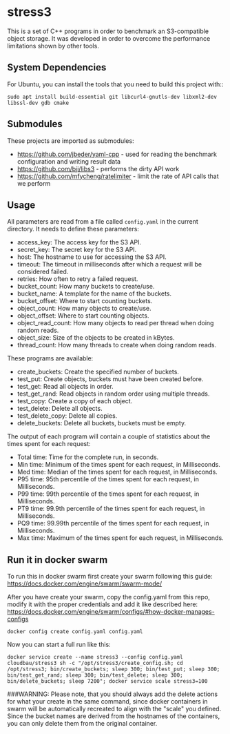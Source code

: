 stress3
=======

This is a set of C++ programs in order to benchmark an S3-compatible object storage.
It was developed in order to overcome the performance limitations shown by other tools.

System Dependencies
-------------------

For Ubuntu, you can install the tools that you need to build this project with::

    sudo apt install build-essential git libcurl4-gnutls-dev libxml2-dev libssl-dev gdb cmake

Submodules
----------

These projects are imported as submodules:

- https://github.com/jbeder/yaml-cpp - used for reading the benchmark configuration and writing result data
- https://github.com/bji/libs3 - performs the dirty API work
- https://github.com/mfycheng/ratelimiter - limit the rate of API calls that we perform



Usage
-----

All parameters are read from a file called ```config.yaml``` in the current directory. It needs to define these parameters:

- access_key: The access key for the S3 API.
- secret_key: The secret key for the S3 API.
- host: The hostname to use for accessing the S3 API.
- timeout: The timeout in milliseconds after which a request will be considered failed.
- retries: How often to retry a failed request.
- bucket_count: How many buckets to create/use.
- bucket_name: A template for the name of the buckets.
- bucket_offset: Where to start counting buckets.
- object_count: How many objects to create/use.
- object_offset: Where to start counting objects.
- object_read_count: How many objects to read per thread when doing random reads.
- object_size: Size of the objects to be created in kBytes.
- thread_count: How many threads to create when doing random reads.

These programs are available:

- create_buckets: Create the specified number of buckets.
- test_put: Create objects, buckets must have been created before.
- test_get: Read all objects in order.
- test_get_rand: Read objects in random order using multiple threads.
- test_copy: Create a copy of each object.
- test_delete: Delete all objects.
- test_delete_copy: Delete all copies.
- delete_buckets: Delete all buckets, buckets must be empty.

The output of each program will contain a couple of statistics about the times spent for each request:

- Total time: Time for the complete run, in seconds.
- Min time: Minimum of the times spent for each request, in Milliseconds.
- Med time: Median of the times spent for each request, in Milliseconds.
- P95 time: 95th percentile of the times spent for each request, in Milliseconds.
- P99 time: 99th percentile of the times spent for each request, in Milliseconds.
- PT9 time: 99.9th percentile of the times spent for each request, in Milliseconds.
- PQ9 time: 99.99th percentile of the times spent for each request, in Milliseconds.
- Max time: Maximum of the times spent for each request, in Milliseconds.

## Run it in docker swarm

To run this in docker swarm first create your swarm following this guide:
https://docs.docker.com/engine/swarm/swarm-mode/

After you have create your swarm, copy the config.yaml from this repo, modify it
with the proper credentials and add it like described here:
https://docs.docker.com/engine/swarm/configs/#how-docker-manages-configs

```
docker config create config.yaml config.yaml
```

Now you can start a full run like this:

```
docker service create --name stress3 --config config.yaml cloudbau/stress3 sh -c "/opt/stress3/create_config.sh; cd /opt/stress3; bin/create_buckets; sleep 300; bin/test_put; sleep 300; bin/test_get_rand; sleep 300; bin/test_delete; sleep 300; bin/delete_buckets; sleep 7200"; docker service scale stress3=100
```

###WARNING:
Please note, that you should always add the delete actions for what your create
in the same command, since docker containers in swarm will be automatically
recreated to align with the "scale" you defined. Since the bucket names are
derived from the hostnames of the containers, you can only delete them from the
original container.
